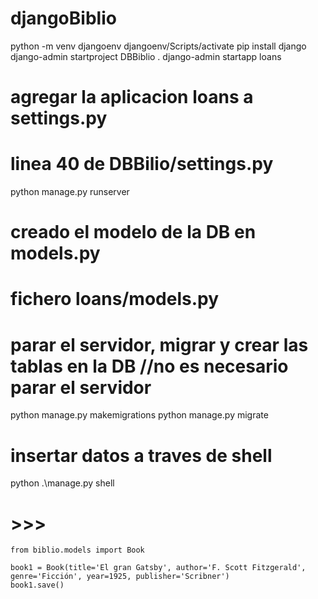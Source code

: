 # djangoBiblio

python -m venv djangoenv
djangoenv/Scripts/activate
pip install django
django-admin startproject DBBiblio .
django-admin startapp loans
# agregar la aplicacion loans a settings.py
#    linea 40 de DBBilio/settings.py
python manage.py runserver

# creado el modelo de la DB en models.py
#    fichero loans/models.py
# parar el servidor, migrar y crear las tablas en la DB //no es necesario parar el servidor
python manage.py makemigrations
python manage.py migrate

# insertar datos a traves de shell
python .\manage.py shell
# >>>
    from biblio.models import Book

    book1 = Book(title='El gran Gatsby', author='F. Scott Fitzgerald', genre='Ficción', year=1925, publisher='Scribner')
    book1.save()